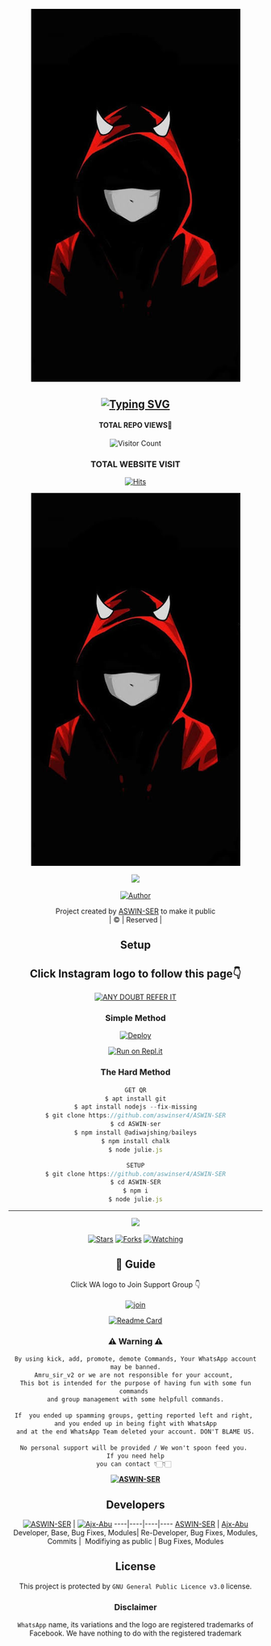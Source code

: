 <div align="center">
  <p align="center">
<img src=asuranser.jpg>
</p>

## [![Typing SVG](https://readme-typing-svg.herokuapp.com?font=Rockstar-ExtraBold&color=F33A6A&lines=WELCOME+TO+AMRUSIR+WA+BOT+REPO;CREATED+BY+AMRU+SIR;THIS+IS+A+USERBOT+PRIVATE+AND+PUBLIC+BOT;WITH+MORE+FEATHERS)](https://git.io/typing-svg)

 </a>
</p>

#### TOTAL REPO VIEWS📍
![Visitor Count](https://profile-counter.glitch.me/terror-boy/count.svg)
  
### TOTAL WEBSITE VISIT
  [![Hits](https://hits.seeyoufarm.com/api/count/incr/badge.svg?url=https%3A%2F%2Fwhitedevil-bot.yolasite.com&count_bg=%2379C83D&title_bg=%23030303&icon=webauthn.svg&icon_color=%23FFFAFA&title=WEBSITE+VISITORS&edge_flat=false)](https://whitedevil-bot.yolasite.com)


<div align="center">
  <p align="center">
<img src=asuranser.jpg>
</p>

<img src=https://i.ibb.co/s1CSFK7/ae6572d653ee04f78fc986bddd89d5b3.png>
</p>


  <p align="center">
<a href="https:"><img title="Author" src="https://img.shields.io/badge/Author--Amruthesh/AMRU-SER?color=blue&style=for-the-badge&logo=whatsapp"></a>
</p>
</div>
<p align="center">
Project created by <a href="https://github.com/aswinser4-aswinser4">ASWIN-SER</a> to make it public
    <br>
       | © |
        Reserved |
    <br> 
</p>

## Setup
<div align="center"> 


## Click Instagram logo to follow this page👇

 [![ANY DOUBT REFER IT](https://i.imgur.com/j1x0HpA.jpeg)](https://instagram.com/heart_hacker._.45)

  ### Simple Method
  
[![Deploy](https://www.herokucdn.com/deploy/button.svg)](https://heroku.com/deploy?template=https://github.com/aswinser4/ASWIN-SER.git)



  
[![Run on Repl.it](https://repl.it/badge/github/quiec/whatsAlfa)](https://replit.com/@ABUOP1/ASWIN-SER-QR?v=1)
  
### The Hard Method
```js
GET QR
$ apt install git
$ apt install nodejs --fix-missing
$ git clone https://github.com/aswinser4/ASWIN-SER
$ cd ASWIN-ser
$ npm install @adiwajshing/baileys
$ npm install chalk
$ node julie.js
```
      
```js
SETUP
$ git clone https://github.com/aswinser4/ASWIN-SER
$ cd ASWIN-SER
$ npm i
$ node julie.js
```

----

  <p align="center">
  <a href="https://github.com/aswinser4/ASWIN-SER">
    
<a href="https://github.com/aswinser4/followers">
<img src="https://img.shields.io/github/repo-size/cyberchekuthan/Kaztroserv1_v2?color=green&label=Repo%20total%20size&style=plastic">
<p align="center">
<a href="https://github.com/aswinser4/followers"
<img title="Followers" src="https://img.shields.io/github/followers/Aj-fx?color=blue&style=flat-square"></a>
<a href="https://github.com/aswinser4/ASWIN-SER/stargazers/"><img title="Stars" src="https://img.shields.io/github/stars/aswinser4/ASWIN-SER?color=blue&style=flat-square"></a>
<a href="https://github.com/aswinser4/ASWIN-SER/network/members"><img title="Forks" src="https://img.shields.io/github/forks/aswinser4/ASWIN-SER?color=blue&style=flat-square"></a>
<a href="https://github.com/aswinser4/ASWIN-SER/watchers"><img title="Watching" src="https://img.shields.io/github/watchers/aswinser4/ASWIN-SER?label=Watchers&color=blue&style=flat-square"></a>
</p>

## 📢 Guide
Click WA logo to Join Support Group 👇
    <br>
<br>
  [![join](https://github.com/Alien-alfa/PublicBot/blob/main/wlogo.svg.png)](https://chat.whatsapp.com/CY7wviwRcxfETHVQIWxNiA)
  <div align="center">
       
  [![Readme Card](https://github-readme-stats.vercel.app/api/pin/?username=asuranser4&repo=ASWIN-ser&theme=nightowl)](https://github.com/aswinser4/ASWIN-SER)
  </div>
    
### ⚠ Warning ⚠

```
By using kick, add, promote, demote Commands, Your WhatsApp account may be banned.
Amru_sir_v2 or we are not responsible for your account, 
This bot is intended for the purpose of having fun with some fun commands 
and group management with some helpfull commands.

If  you ended up spamming groups, getting reported left and right, 
and you ended up in being fight with WhatsApp
and at the end WhatsApp Team deleted your account. DON'T BLAME US.

No personal support will be provided / We won't spoon feed you. 
If you need help
you can contact 👇🏻👇🏻 
```
**[![ASWIN-SER](https://raw.githubusercontent.com/rodrigograca31/rodrigograca31/master/matrix.svg)](http://wa.me/919072145187?text=Can%20you%20help%20bro)**

## Developers
  <div align="center">
    
  [![ASWIN-SER](https://github.com/asuranser4.png?size=100)](https://github.com/AMRUSIR) | [![Ajx-Abu](https://github.com/Ajx-Abu.png?size=100)](https://github.com/Ajx-Abu) 
----|----|----|----
[ASWIN-SER](https://github.com/aswinser4) | [Ajx-Abu](https://github.com/Ajx-Abu)
Developer, Base, Bug Fixes, Modules| Re-Developer, Bug Fixes, Modules, Commits |  Modifiying  as   public | Bug Fixes, Modules 
  </div>
    


## License
This project is protected by `GNU General Public Licence v3.0` license.

### Disclaimer
`WhatsApp` name, its variations and the logo are registered trademarks of Facebook. We have nothing to do with the registered trademark
